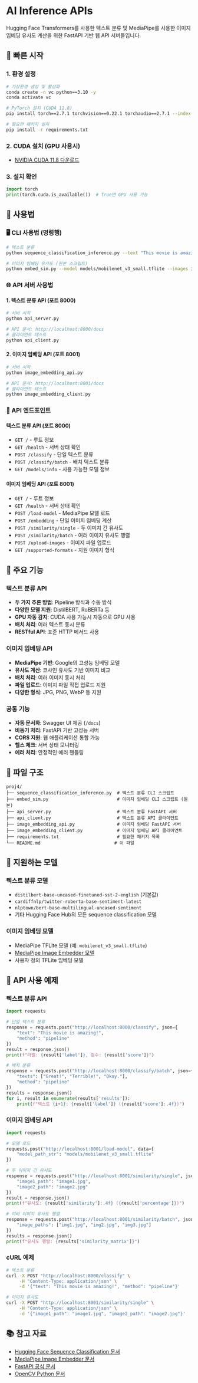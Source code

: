 # AI Inference APIs

Hugging Face Transformers를 사용한 텍스트 분류 및 MediaPipe를 사용한 이미지 임베딩 유사도 계산을 위한 FastAPI 기반 웹 API 서버들입니다.

## 🚀 빠른 시작

### 1. 환경 설정

```bash
# 가상환경 생성 및 활성화
conda create -n vc python==3.10 -y
conda activate vc

# PyTorch 설치 (CUDA 11.8)
pip install torch==2.7.1 torchvision==0.22.1 torchaudio==2.7.1 --index-url https://download.pytorch.org/whl/cu118

# 필요한 패키지 설치
pip install -r requirements.txt
```

### 2. CUDA 설치 (GPU 사용시)
- [NVIDIA CUDA 11.8 다운로드](https://developer.download.nvidia.com/compute/cuda/11.8.0/local_installers/cuda_11.8.0_522.06_windows.exe)

### 3. 설치 확인
```python
import torch
print(torch.cuda.is_available())  # True면 GPU 사용 가능
```

## 📖 사용법

### 🖥️ CLI 사용법 (명령행)
```bash
# 텍스트 분류
python sequence_classification_inference.py --text "This movie is amazing!"

# 이미지 임베딩 유사도 (원본 스크립트)
python embed_sim.py --model models/mobilenet_v3_small.tflite --images img1.jpg img2.jpg
```

### 🌐 API 서버 사용법

#### 1. 텍스트 분류 API (포트 8000)
```bash
# 서버 시작
python api_server.py

# API 문서: http://localhost:8000/docs
# 클라이언트 테스트
python api_client.py
```

#### 2. 이미지 임베딩 API (포트 8001)
```bash
# 서버 시작
python image_embedding_api.py

# API 문서: http://localhost:8001/docs
# 클라이언트 테스트
python image_embedding_client.py
```

### 🔧 API 엔드포인트

#### 텍스트 분류 API (포트 8000)
- `GET /` - 루트 정보
- `GET /health` - 서버 상태 확인
- `POST /classify` - 단일 텍스트 분류
- `POST /classify/batch` - 배치 텍스트 분류
- `GET /models/info` - 사용 가능한 모델 정보

#### 이미지 임베딩 API (포트 8001)
- `GET /` - 루트 정보
- `GET /health` - 서버 상태 확인
- `POST /load-model` - MediaPipe 모델 로드
- `POST /embedding` - 단일 이미지 임베딩 계산
- `POST /similarity/single` - 두 이미지 간 유사도
- `POST /similarity/batch` - 여러 이미지 유사도 행렬
- `POST /upload-images` - 이미지 파일 업로드
- `GET /supported-formats` - 지원 이미지 형식

## 🔧 주요 기능

### 텍스트 분류 API
- **두 가지 추론 방법**: Pipeline 방식과 수동 방식
- **다양한 모델 지원**: DistilBERT, RoBERTa 등
- **GPU 자동 감지**: CUDA 사용 가능시 자동으로 GPU 사용
- **배치 처리**: 여러 텍스트 동시 분류
- **RESTful API**: 표준 HTTP 메서드 사용

### 이미지 임베딩 API
- **MediaPipe 기반**: Google의 고성능 임베딩 모델
- **유사도 계산**: 코사인 유사도 기반 이미지 비교
- **배치 처리**: 여러 이미지 동시 처리
- **파일 업로드**: 이미지 파일 직접 업로드 지원
- **다양한 형식**: JPG, PNG, WebP 등 지원

### 공통 기능
- **자동 문서화**: Swagger UI 제공 (`/docs`)
- **비동기 처리**: FastAPI 기반 고성능 서버
- **CORS 지원**: 웹 애플리케이션 통합 가능
- **헬스 체크**: 서버 상태 모니터링
- **에러 처리**: 안정적인 에러 핸들링

## 📁 파일 구조

```
proj4/
├── sequence_classification_inference.py  # 텍스트 분류 CLI 스크립트
├── embed_sim.py                          # 이미지 임베딩 CLI 스크립트 (원본)
├── api_server.py                         # 텍스트 분류 FastAPI 서버
├── api_client.py                         # 텍스트 분류 API 클라이언트
├── image_embedding_api.py                # 이미지 임베딩 FastAPI 서버
├── image_embedding_client.py             # 이미지 임베딩 API 클라이언트
├── requirements.txt                      # 필요한 패키지 목록
└── README.md                            # 이 파일
```

## 🎯 지원하는 모델

### 텍스트 분류 모델
- `distilbert-base-uncased-finetuned-sst-2-english` (기본값)
- `cardiffnlp/twitter-roberta-base-sentiment-latest`
- `nlptown/bert-base-multilingual-uncased-sentiment`
- 기타 Hugging Face Hub의 모든 sequence classification 모델

### 이미지 임베딩 모델
- MediaPipe TFLite 모델 (예: `mobilenet_v3_small.tflite`)
- [MediaPipe Image Embedder 모델](https://developers.google.com/mediapipe/solutions/vision/image_embedder)
- 사용자 정의 TFLite 임베딩 모델

## 📝 API 사용 예제

### 텍스트 분류 API
```python
import requests

# 단일 텍스트 분류
response = requests.post("http://localhost:8000/classify", json={
    "text": "This movie is amazing!",
    "method": "pipeline"
})
result = response.json()
print(f"라벨: {result['label']}, 점수: {result['score']}")

# 배치 분류
response = requests.post("http://localhost:8000/classify/batch", json={
    "texts": ["Great!", "Terrible!", "Okay."],
    "method": "pipeline"
})
results = response.json()
for i, result in enumerate(results['results']):
    print(f"텍스트 {i+1}: {result['label']} ({result['score']:.4f})")
```

### 이미지 임베딩 API
```python
import requests

# 모델 로드
requests.post("http://localhost:8001/load-model", data={
    "model_path_str": "models/mobilenet_v3_small.tflite"
})

# 두 이미지 간 유사도
response = requests.post("http://localhost:8001/similarity/single", json={
    "image1_path": "image1.jpg",
    "image2_path": "image2.jpg"
})
result = response.json()
print(f"유사도: {result['similarity']:.4f} ({result['percentage']})")

# 여러 이미지 유사도 행렬
response = requests.post("http://localhost:8001/similarity/batch", json={
    "image_paths": ["img1.jpg", "img2.jpg", "img3.jpg"]
})
results = response.json()
print(f"유사도 행렬: {results['similarity_matrix']}")
```

### cURL 예제
```bash
# 텍스트 분류
curl -X POST "http://localhost:8000/classify" \
     -H "Content-Type: application/json" \
     -d '{"text": "This movie is amazing!", "method": "pipeline"}'

# 이미지 유사도
curl -X POST "http://localhost:8001/similarity/single" \
     -H "Content-Type: application/json" \
     -d '{"image1_path": "image1.jpg", "image2_path": "image2.jpg"}'
```

## 📚 참고 자료

- [Hugging Face Sequence Classification 문서](https://huggingface.co/docs/transformers/tasks/sequence_classification)
- [MediaPipe Image Embedder 문서](https://developers.google.com/mediapipe/solutions/vision/image_embedder)
- [FastAPI 공식 문서](https://fastapi.tiangolo.com/)
- [OpenCV Python 문서](https://opencv-python-tutroals.readthedocs.io/)